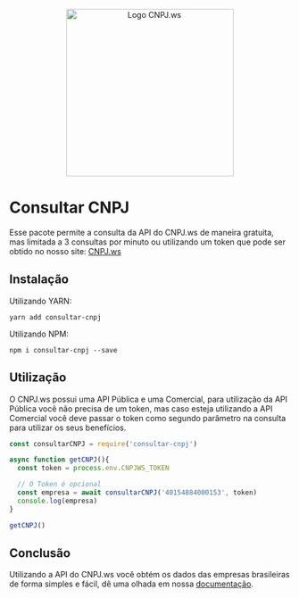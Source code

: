 <p align="center">
  <a href="https://www.cnpj.ws">
    <img src="https://www.cnpj.ws/img/CNPJ-ws-V2.svg" width="300" alt="Logo CNPJ.ws" />
  </a>
</p>

# Consultar CNPJ

Esse pacote permite a consulta da API do CNPJ.ws de maneira gratuita, mas limitada a 3 consultas por minuto 
ou utilizando um token que pode ser obtido no nosso site: [CNPJ.ws](https://www.cnpj.ws)

## Instalação

Utilizando YARN:

```shell
yarn add consultar-cnpj
```

Utilizando NPM:

```shell
npm i consultar-cnpj --save
```

## Utilização

O CNPJ.ws possui uma API Pública e uma Comercial, para utilização da API Pública você não precisa de um token,
 mas caso esteja utilizando a API Comercial você deve passar o token como segundo parâmetro na consulta para 
 utilizar os seus benefícios.

```javascript
const consultarCNPJ = require('consultar-cnpj')

async function getCNPJ(){
  const token = process.env.CNPJWS_TOKEN

  // O Token é opcional
  const empresa = await consultarCNPJ('40154884000153', token)
  console.log(empresa)
}

getCNPJ()
```

## Conclusão

Utilizando a API do CNPJ.ws você obtém os dados das empresas brasileiras de forma simples e fácil, dê uma 
olhada em nossa [documentação](https://www.cnpj.ws/docs/intro).
